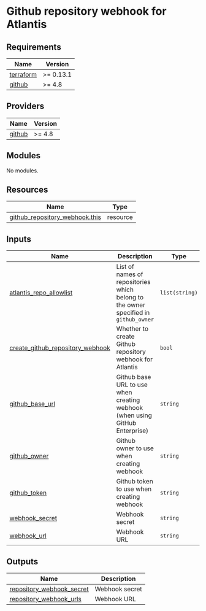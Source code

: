 # Github repository webhook for Atlantis

<!-- BEGINNING OF PRE-COMMIT-TERRAFORM DOCS HOOK -->
## Requirements

| Name | Version |
|------|---------|
| <a name="requirement_terraform"></a> [terraform](#requirement\_terraform) | >= 0.13.1 |
| <a name="requirement_github"></a> [github](#requirement\_github) | >= 4.8 |

## Providers

| Name | Version |
|------|---------|
| <a name="provider_github"></a> [github](#provider\_github) | >= 4.8 |

## Modules

No modules.

## Resources

| Name | Type |
|------|------|
| [github_repository_webhook.this](https://registry.terraform.io/providers/integrations/github/latest/docs/resources/repository_webhook) | resource |

## Inputs

| Name | Description | Type | Default | Required |
|------|-------------|------|---------|:--------:|
| <a name="input_atlantis_repo_allowlist"></a> [atlantis\_repo\_allowlist](#input\_atlantis\_repo\_allowlist) | List of names of repositories which belong to the owner specified in `github_owner` | `list(string)` | n/a | yes |
| <a name="input_create_github_repository_webhook"></a> [create\_github\_repository\_webhook](#input\_create\_github\_repository\_webhook) | Whether to create Github repository webhook for Atlantis | `bool` | `true` | no |
| <a name="input_github_base_url"></a> [github\_base\_url](#input\_github\_base\_url) | Github base URL to use when creating webhook (when using GitHub Enterprise) | `string` | `null` | no |
| <a name="input_github_owner"></a> [github\_owner](#input\_github\_owner) | Github owner to use when creating webhook | `string` | `""` | no |
| <a name="input_github_token"></a> [github\_token](#input\_github\_token) | Github token to use when creating webhook | `string` | `""` | no |
| <a name="input_webhook_secret"></a> [webhook\_secret](#input\_webhook\_secret) | Webhook secret | `string` | `""` | no |
| <a name="input_webhook_url"></a> [webhook\_url](#input\_webhook\_url) | Webhook URL | `string` | `""` | no |

## Outputs

| Name | Description |
|------|-------------|
| <a name="output_repository_webhook_secret"></a> [repository\_webhook\_secret](#output\_repository\_webhook\_secret) | Webhook secret |
| <a name="output_repository_webhook_urls"></a> [repository\_webhook\_urls](#output\_repository\_webhook\_urls) | Webhook URL |
<!-- END OF PRE-COMMIT-TERRAFORM DOCS HOOK -->
